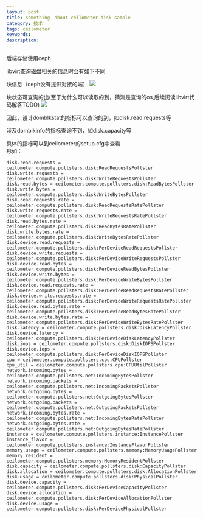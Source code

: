 ```yaml
---
layout: post
title: something　about ceilometer disk sample
category: 技术
tags: ceilometer
keywords: 
description: 
---
```


后端存储使用ceph

libvirt查询磁盘相关的信息时会有如下不同

块信息（ceph没有提供对接的端）
![](http://i.imgur.com/IPCst9R.png)

块状态可查询的出(至于为什么可以读取的到，猜测是查询的os,后续阅读libvirt代码解答TODO)
![](http://i.imgur.com/9lz83e1.png)

因此，设计domblkstat的指标可以查询的到，如disk.read.requests等

涉及domblkinfo的指标查询不到，如disk.capacity等

具体的指标可以到ceilometer的setup.cfg中查看  
形如：

    disk.read.requests = ceilometer.compute.pollsters.disk:ReadRequestsPollster
    disk.write.requests = ceilometer.compute.pollsters.disk:WriteRequestsPollster
    disk.read.bytes = ceilometer.compute.pollsters.disk:ReadBytesPollster
    disk.write.bytes = ceilometer.compute.pollsters.disk:WriteBytesPollster
    disk.read.requests.rate = ceilometer.compute.pollsters.disk:ReadRequestsRatePollster
    disk.write.requests.rate = ceilometer.compute.pollsters.disk:WriteRequestsRatePollster
    disk.read.bytes.rate = ceilometer.compute.pollsters.disk:ReadBytesRatePollster
    disk.write.bytes.rate = ceilometer.compute.pollsters.disk:WriteBytesRatePollster
    disk.device.read.requests = ceilometer.compute.pollsters.disk:PerDeviceReadRequestsPollster
    disk.device.write.requests = ceilometer.compute.pollsters.disk:PerDeviceWriteRequestsPollster
    disk.device.read.bytes = ceilometer.compute.pollsters.disk:PerDeviceReadBytesPollster
    disk.device.write.bytes = ceilometer.compute.pollsters.disk:PerDeviceWriteBytesPollster
    disk.device.read.requests.rate = ceilometer.compute.pollsters.disk:PerDeviceReadRequestsRatePollster
    disk.device.write.requests.rate = ceilometer.compute.pollsters.disk:PerDeviceWriteRequestsRatePollster
    disk.device.read.bytes.rate = ceilometer.compute.pollsters.disk:PerDeviceReadBytesRatePollster
    disk.device.write.bytes.rate = ceilometer.compute.pollsters.disk:PerDeviceWriteBytesRatePollster
    disk.latency = ceilometer.compute.pollsters.disk:DiskLatencyPollster
    disk.device.latency = ceilometer.compute.pollsters.disk:PerDeviceDiskLatencyPollster
    disk.iops = ceilometer.compute.pollsters.disk:DiskIOPSPollster
    disk.device.iops = ceilometer.compute.pollsters.disk:PerDeviceDiskIOPSPollster
    cpu = ceilometer.compute.pollsters.cpu:CPUPollster
    cpu_util = ceilometer.compute.pollsters.cpu:CPUUtilPollster
    network.incoming.bytes = ceilometer.compute.pollsters.net:IncomingBytesPollster
    network.incoming.packets = ceilometer.compute.pollsters.net:IncomingPacketsPollster
    network.outgoing.bytes = ceilometer.compute.pollsters.net:OutgoingBytesPollster
    network.outgoing.packets = ceilometer.compute.pollsters.net:OutgoingPacketsPollster
    network.incoming.bytes.rate = ceilometer.compute.pollsters.net:IncomingBytesRatePollster
    network.outgoing.bytes.rate = ceilometer.compute.pollsters.net:OutgoingBytesRatePollster
    instance = ceilometer.compute.pollsters.instance:InstancePollster
    instance_flavor = ceilometer.compute.pollsters.instance:InstanceFlavorPollster
    memory.usage = ceilometer.compute.pollsters.memory:MemoryUsagePollster
    memory.resident = ceilometer.compute.pollsters.memory:MemoryResidentPollster
    disk.capacity = ceilometer.compute.pollsters.disk:CapacityPollster
    disk.allocation = ceilometer.compute.pollsters.disk:AllocationPollster
    disk.usage = ceilometer.compute.pollsters.disk:PhysicalPollster
    disk.device.capacity = ceilometer.compute.pollsters.disk:PerDeviceCapacityPollster
    disk.device.allocation = ceilometer.compute.pollsters.disk:PerDeviceAllocationPollster
    disk.device.usage = ceilometer.compute.pollsters.disk:PerDevicePhysicalPollster


